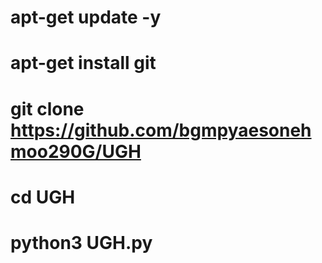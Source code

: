 # apt-get update -y
# apt-get install git
# git clone https://github.com/bgmpyaesonehmoo290G/UGH
# cd UGH
# python3 UGH.py
